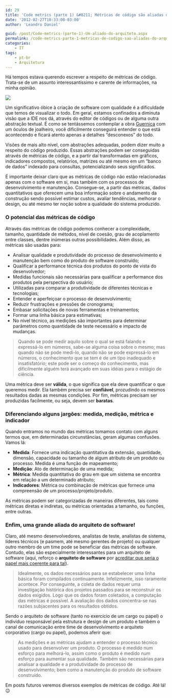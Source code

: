 ```yaml
---
id: 29
title: 'Code metrics (parte 1) &#8211; Métricas de código são aliadas do arquiteto'
date: '2012-02-27T10:33:00-03:00'
author: 'Leandro Daniel'

guid: /post/Code-metrics-(parte-1)-Um-aliado-do-arquiteto.aspx
permalink: /code-metrics-parte-1-metricas-de-codigo-sao-aliadas-do-arquiteto/
categories:
    - IT
tags:
    - pt-br
    - Arquitetura
---
```


Há tempos estava querendo escrever a respeito de métricas de código. Trata-se de um assunto interessantíssimo e carente de informações, na minha opinião.

![](http://leandrodaniel.com/pics/oculosJoalheiro.jpg)

Um significativo óbice à criação de software com qualidade é a dificuldade que temos de visualizar o todo. Em geral, estamos confinados a diminuta visão que a IDE nos dá, através do editor de códigos ou de alguma outra abstração textual. É como se tentássemos contemplar a obra [Guernica](http://pt.wikipedia.org/wiki/Ficheiro:Mural_del_Gernika.jpg) com um óculos de joalheiro, você dificilmente conseguirá entender o que está acontecendo e ficará atento apenas a detalhes “desconexos” do todo.

Visões de mais alto nível, com abstrações adequadas, podem dizer muito a respeito do código produzido. Essas abstrações podem ser conseguidas através de métricas de código, e a partir daí transformadas em gráficos, indicadores compostos, relatórios, matrizes ou até mesmo em um “banco de dados” indexado para consultas, potencializando seus significados.

É importante deixar claro que as métricas de código não estão relacionadas apenas com o software em si, mas também com os processos de desenvolvimento e manutenção. Consegue-se, a partir das métricas, dados quantitativos que oferecem uma boa informação sobre o andamento da construção sendo possível estimar custos, avaliar tendências, melhorar o design, ou até mesmo ter noção sobre a qualidade do sistema produzido.

### O potencial das métricas de código

Através das métricas de código podemos conhecer a complexidade, tamanho, quantidade de métodos, nível de coesão, grau de acoplamento entre classes, dentre inúmeras outras possibilidades. Além disso, as métricas são usadas para:

- Analisar qualidade e produtividade do processo de desenvolvimento e manutenção bem como do produto de software construído;
- Qualificar a performance técnica dos produtos do ponto de vista do desenvolvedor;
- Medidas funcionais são necessárias para qualificar a performance dos produtos pela perspectiva do usuário;
- Utilizadas para comparar a produtividade de diferentes técnicas e tecnologias;
- Entender e aperfeiçoar o processo de desenvolvimento;
- Reduzir frustrações e pressões de cronograma;
- Embasar solicitações de novas ferramentas e treinamentos;
- Formar uma linha básica para estimativas;
- No nível técnico, as medições são importantes para determinar parâmetros como quantidade de teste necessário e impacto de mudanças.

> Quando se pode medir aquilo sobre o qual se está falando e expressá-lo em números, sabe-se alguma coisa sobre o mesmo; mas quando não se pode medi-lo, quando não se pode expressá-lo em números, o conhecimento que se tem é de um tipo inadequado e insatisfatório; este pode ser o começo do conhecimento, mas dificilmente alguém terá avançado em suas idéias para o estágio de ciência.

Uma métrica deve ser **válida**, o que significa que ela deve quantificar o que queremos medir. Ela também precisa ser **confiável**, prozudindo os mesmos resultados dadas as mesmas condições. Por fim, métricas precisam ser produzidas facilmente, ou seja, devem ser **baratas**.

### Diferenciando alguns jargões: medida, medição, métrica e indicador

Quando entramos no mundo das métricas tomamos contato com alguns termos que, em determinadas circunstâncias, geram algumas confusões. Vamos lá:

- **Medida**: Fornece uma indicação quantitativa da extensão, quantidade, dimensão, capacidade ou tamanho de algum atributo de um produto ou processo. Medida é uma função de mapeamento;
- **Medição**: Ato de determinação de uma medida;
- **Métrica**: Medida quantitativa do grau em que um sistema se encontra em relação a um determinado atributo;
- **Indicadores**: Métrica ou combinação de métricas que fornece uma compreensão de um processo/projeto/produto.

As métricas podem ser categorizadas de maneiras diferentes, tais como métricas diretas e indiretas, ou métricas orientadas a tamanho, ou funções, entre outras.

### Enfim, uma grande aliada do arquiteto de software!

Claro, até mesmo desenvolvedores, analistas de teste, analistas de sistema, líderes técnicos (e pasmem, até mesmo gerentes de projeto) ou qualquer outro membro de um time pode se beneficiar das métricas de software. Contudo, elas são especialmente interessantes para um arquiteto de software (aqui, reforço o **arquiteto de software** por [acreditar que seria o papel mais coerente para tal](http://leandrodaniel.com/index.php/Refletindo-sobre-funcoes-e-niveis-de-arquitetura-em-uma-empresa)).

> Idealmente, os dados necessários para se estabelecer uma linha básica foram compilados continuamente. Infelizmente, isso raramente acontece. Por conseguinte, a coleta de dados requer uma investigação histórica dos projetos passados para se reconstruir os dados exigidos. Logo que os dados foram coletados, a computação das métricas é possível. A avaliação dos dados concentra-se nas razões subjacentes para os resultados obtidos.

Sendo o arquiteto de software (tanto no exercício de um cargo ou papel) o indivíduo responsável pela estrutura e design de um produto e também o canal de comunicação entre time de desenvolvimento e arquiteto corporativo (cargo ou papel), podemos aferir que:

> As medições e as métricas ajudam a entender o processo técnico usado para desenvolver um produto. O processo é medido num esforço para melhorá-lo, assim como o produto é medido num esforço para aumentar sua qualidade. Também são necessárias para analisar a qualidade e a produtividade do processo de desenvolvimento; bem como a manutenção do produto de software construído.

Em posts futuros veremos diversos exemplos de métricas de código. Até lá! 😉
